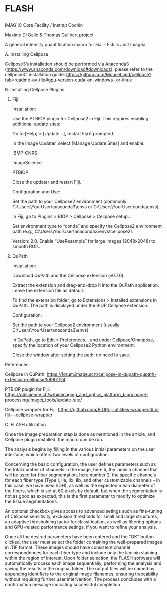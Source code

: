 # <p>  <b>FLASH</b> </p>

IMAG'IC Core Facility / Institut Cochin

Maxime Di Gallo & Thomas Guilbert project

A general intensity quantification macro for FiJi - FiJi Is Just ImageJ.



A. Installing Cellpose

  Cellpose3’s installation should be performed via Anaconda3
    (https://www.anaconda.com/download#downloads), please refer to the cellpose3.1 installation
    guide: https://github.com/MouseLand/cellpose?tab=readme-ov-file#gpu-version-cuda-on-windows-
    or-linux

B. Installing Cellpose Plugins

1. Fiji

    Installation:

     Use the PTBIOP plugin for Cellpose2 in Fiji. This requires enabling additional update sites:

     Go to [Help] > [Update…], restart Fiji if prompted.

     In the Image Updater, select [Manage Update Sites] and enable:

     IBMP-CNRS

     ImageScience

     PTBIOP

     Close the updater and restart Fiji.

    Configuration and Use:

     Set the path to your Cellpose2 environment (commonly C:\Users\YourUser\anaconda3\envs or C:\Users\YourUser\.conda\envs).

     In Fiji, go to Plugins > BIOP > Cellpose > Cellpose setup...

     Set environment type to “conda” and specify the Cellpose2 environment path (e.g., C:\Users\YourUser\anaconda3\envs\cellpose2).

     Version: 2.0. Enable “UseResample” for large images (2048x2048) to smooth ROIs.

2. QuPath

    Installation:

     Download QuPath and the Cellpose extension (v0.7.0).

     Extract the extension and drag-and-drop it into the QuPath application. Leave the extension file as default.

     To find the extension folder, go to Extensions > Installed extensions in QuPath. The path is displayed under the BIOP Cellpose extension.

    Configuration:

     Set the path to your Cellpose2 environment (usually C:\Users\YourUser\anaconda3\envs).

     In QuPath, go to Edit > Preferences… and under Cellpose/Omnipose, specify the location of your Cellpose2 Python environment.

     Close the window after setting the path; no need to save.

References:

  Cellpose in QuPath: https://forum.image.sc/t/cellpose-in-qupath-qupath-extension-cellpose/58901/24

  PTBIOP plugin for Fiji: https://c4science.ch/w/bioimaging_and_optics_platform_biop/image-processing/imagej_tools/update-site/

  Cellpose wrapper for Fiji: https://github.com/BIOP/ijl-utilities-wrappers#ib-fiji---cellpose-wrapper


C. FLASH utilization

Once the image preparation step is done as mentioned in the article, and Cellpose plugin installed, the macro can be run. 

The analysis begins by filling in the various initial parameters on the user interface, which offers two levels
of configuration:

Concerning the basic configuration, the user defines parameters such as the total number of channels
in the image, here 5, the laminin channel that will be used for fiber segmentation, here number 2, the
specific channels for each fiber type (Type I, IIa, IIx, IIb, and other customizable channels - in this case,
we have used SDH), as well as the expected mean diameter of the fibers, which is set at 60 pixels by
default, but when the segmentation is not as good as expected, this is the first parameter to modify
to optimize the tissue segmentations.

An optional checkbox gives access to advanced setings such as fine-tuning of Cellpose sensitivity,
exclusion thresholds for small and large structures, an adaptive thresholding factor for classification,
as well as filtering options and GPU-related performance setings, if you want to refine your analysis.

Once all the desired parameters have been entered and the "OK" button clicked, the user must select
the folder containing the well-prepared images in .TIF format. These images should have consistent
channel correspondences for each fiber type and include only the laminin staining within the region
of interest. Upon folder selection, the FLASH software will automatically process each image
sequentially, performing the analysis and saving the results in the original folder. The output files will
be named by appending identifiers to the original image filenames, ensuring traceability without
requiring further user intervention. The process concludes with a confirmation message indicating
successful completion.
